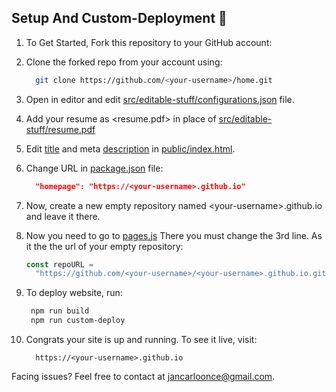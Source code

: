 ## Setup And Custom-Deployment 🔧

1. To Get Started, Fork this repository to your GitHub account:
2. Clone the forked repo from your account using:

   ```bash
     git clone https://github.com/<your-username>/home.git
   ```

3. Open in editor and edit [src/editable-stuff/configurations.json](./src/editable-stuff/configurations.json) file.
4. Add your resume as <resume.pdf> in place of [src/editable-stuff/resume.pdf](./src/editable-stuff/)
5. Edit [title](./public/index.html#L34) and meta [description](./public/index.html#L13) in [public/index.html](./public/index.html).
6. Change URL in [package.json](./package.json) file:

   ```json
     "homepage": "https://<your-username>.github.io"
   ```

7. Now, create a new empty repository named \<your-username>.github.io and leave it there.
8. Now you need to go to [pages.js](../pages.js#L3)
   There you must change the 3rd line. As it the the url of your empty repository:

   ```js
   const repoURL =
     "https://github.com/<your-username>/<your-username>.github.io.git";
   ```

9. To deploy website, run:

   ```bash
    npm run build
    npm run custom-deploy
   ```

10. Congrats your site is up and running. To see it live, visit:

    ```https
      https://<your-username>.github.io
    ```

Facing issues? Feel free to contact at jancarloonce@gmail.com.
